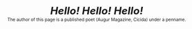 <font size="+2"><center><i><b>Hello! Hello! Hello!</b></i></center></font>
<font size="-3"><center>The author of this page is a published poet (Augur Magazine, Cicida) under a penname.</font>
